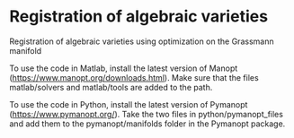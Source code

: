 # Registration of algebraic varieties
Registration of algebraic varieties using optimization on the Grassmann manifold

To use the code in Matlab, install the latest version of Manopt (https://www.manopt.org/downloads.html). Make sure that the files matlab/solvers and matlab/tools are added to the path.

To use the code in Python, install the latest version of Pymanopt (https://www.pymanopt.org/). Take the two files in python/pymanopt_files and add them to the pymanopt/manifolds folder in the Pymanopt package. 
